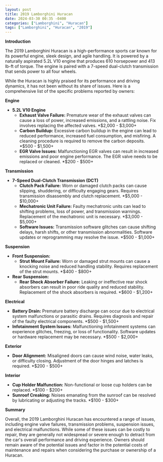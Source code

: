 ```yaml
---
layout: post
title: 2019 Lamborghini Huracan
date: 2024-03-30 00:35 -0400
categories: ["Lamborghini", "Huracan"]
tags: ["Lamborghini", "Huracan", "2019"]
---
```

**Introduction**

The 2019 Lamborghini Huracan is a high-performance sports car known for its powerful engine, sleek design, and agile handling. It is powered by a naturally aspirated 5.2L V10 engine that produces 610 horsepower and 413 lb-ft of torque. The engine is paired with a 7-speed dual-clutch transmission that sends power to all four wheels.

While the Huracan is highly praised for its performance and driving dynamics, it has not been without its share of issues. Here is a comprehensive list of the specific problems reported by owners:

**Engine**

* **5.2L V10 Engine**
    * **Exhaust Valve Failure:** Premature wear of the exhaust valves can cause a loss of power, increased emissions, and a rattling noise. Fix involves replacing the affected valves. *$2,000 - $3,000+
    * **Carbon Buildup:** Excessive carbon buildup in the engine can lead to reduced performance, increased fuel consumption, and misfiring. A cleaning procedure is required to remove the carbon deposits. *$500 - $1,500+
    * **EGR Valve Issues:** Malfunctioning EGR valves can result in increased emissions and poor engine performance. The EGR valve needs to be replaced or cleaned. *$200 - $500+

**Transmission**

* **7-Speed Dual-Clutch Transmission (DCT)**
    * **Clutch Pack Failure:** Worn or damaged clutch packs can cause slipping, shuddering, or difficulty engaging gears. Requires transmission disassembly and clutch replacement. *$5,000 - $10,000+
    * **Mechatronic Unit Failure:** Faulty mechatronic units can lead to shifting problems, loss of power, and transmission warnings. Replacement of the mechatronic unit is necessary. *$3,000 - $5,000+
    * **Software Issues:** Transmission software glitches can cause shifting delays, harsh shifts, or other transmission abnormalities. Software updates or reprogramming may resolve the issue. *$500 - $1,000+

**Suspension**

* **Front Suspension:**
    * **Strut Mount Failure:** Worn or damaged strut mounts can cause a knocking noise and reduced handling stability. Requires replacement of the strut mounts. *$400 - $800+
* **Rear Suspension:**
    * **Rear Shock Absorber Failure:** Leaking or ineffective rear shock absorbers can result in poor ride quality and reduced stability. Replacement of the shock absorbers is required. *$600 - $1,200+

**Electrical**

* **Battery Drain:** Premature battery discharge can occur due to electrical system malfunctions or parasitic drains. Requires diagnosis and repair of the faulty electrical components. *$500 - $1,500+
* **Infotainment System Issues:** Malfunctioning infotainment systems can experience glitches, freezing, or loss of functionality. Software updates or hardware replacement may be necessary. *$500 - $2,000+

**Exterior**

* **Door Alignment:** Misaligned doors can cause wind noise, water leaks, or difficulty closing. Adjustment of the door hinges and latches is required. *$200 - $500+

**Interior**

* **Cup Holder Malfunction:** Non-functional or loose cup holders can be replaced. *$100 - $200+
* **Sunroof Creaking:** Noises emanating from the sunroof can be resolved by lubricating or adjusting the tracks. *$100 - $300+

**Summary**

Overall, the 2019 Lamborghini Huracan has encountered a range of issues, including engine valve failures, transmission problems, suspension issues, and electrical malfunctions. While some of these issues can be costly to repair, they are generally not widespread or severe enough to detract from the car's overall performance and driving experience. Owners should remain aware of the potential issues and factor in the potential costs of maintenance and repairs when considering the purchase or ownership of a Huracan.
